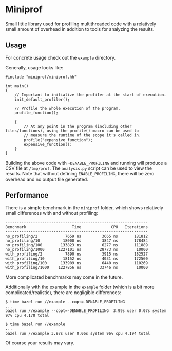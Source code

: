 # Miniprof

Small little library used for profiling multithreaded code with a relatively small amount of overhead in addition to tools for analyzing the results.

## Usage
For concrete usage check out the `example` directory.

Generally, usage looks like:
```
#include "miniprof/miniprof.hh"

int main()
{
    // Important to initialize the profiler at the start of execution.
    init_default_profiler();

    // Profile the whole execution of the program.
    profile_function();

    {
        // At any point in the program (including other files/functions), using the profile() macro can be used to
        // measure the runtime of the scope it's called in.
        profile("expensive_function");
        expensive_function():
    }
}
```
Building the above code with `-DENABLE_PROFILING` and running will produce a CSV file at `/tmp/prof`. The `analysis.py`
script can be used to view the results. Note that without defining `ENABLE_PROFILING`, there will be zero overhead and
no output file generated.

## Performance
There is a simple benchmark in the `miniprof` folder, which shows relatively small differences with and without profiling:
```
--------------------------------------------------------------
Benchmark                    Time             CPU   Iterations
--------------------------------------------------------------
no_profiling/2            7659 ns         3665 ns       181812
no_profiling/10          18000 ns         3847 ns       178484
no_profiling/100        133823 ns         6277 ns       111889
no_profiling/1000      1227101 ns        28773 ns        10000
with_profiling/2          7890 ns         3915 ns       182527
with_profiling/10        18152 ns         4031 ns       172560
with_profiling/100      133909 ns         6440 ns       110269
with_profiling/1000    1227856 ns        33746 ns        10000
```
More complicated benchmarks may come in the future.

Additionally with the example in the `example` folder (which is a bit more complicated/realistic), there are negligible differences:
```
$ time bazel run //example --copt=-DENABLE_PROFILING
...
bazel run //example --copt=-DENABLE_PROFILING  3.99s user 0.07s system 97% cpu 4.170 total
```
```
$ time bazel run //example
...
bazel run //example 3.97s user 0.06s system 96% cpu 4.194 total
```
Of course your results may vary.
